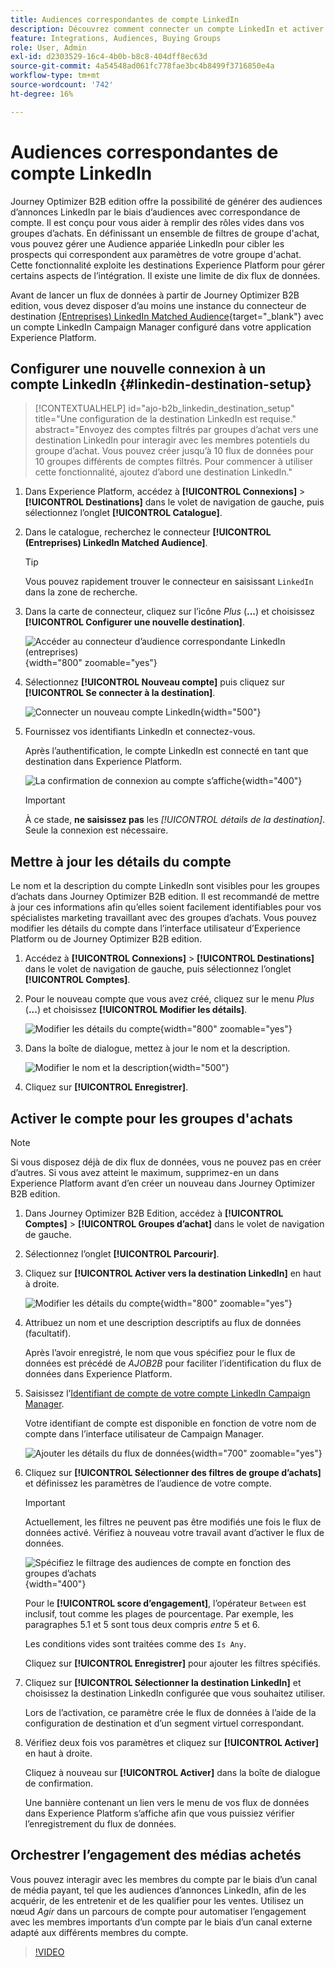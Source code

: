 ```yaml
---
title: Audiences correspondantes de compte LinkedIn
description: Découvrez comment connecter un compte LinkedIn et activer un flux de données pour les groupes d’achats.
feature: Integrations, Audiences, Buying Groups
role: User, Admin
exl-id: d2303529-16c4-4b0b-b8c8-404dff8ec63d
source-git-commit: 4a54548ad061fc778fae3bc4b8499f3716850e4a
workflow-type: tm+mt
source-wordcount: '742'
ht-degree: 16%

---
```


# Audiences correspondantes de compte LinkedIn

Journey Optimizer B2B edition offre la possibilité de générer des audiences d’annonces LinkedIn par le biais d’audiences avec correspondance de compte. Il est conçu pour vous aider à remplir des rôles vides dans vos groupes d’achats. En définissant un ensemble de filtres de groupe d&#39;achat, vous pouvez gérer une Audience appariée LinkedIn pour cibler les prospects qui correspondent aux paramètres de votre groupe d&#39;achat. Cette fonctionnalité exploite les destinations Experience Platform pour gérer certains aspects de l’intégration. Il existe une limite de dix flux de données.

Avant de lancer un flux de données à partir de Journey Optimizer B2B edition, vous devez disposer d’au moins une instance du connecteur de destination [(Entreprises) LinkedIn Matched Audience](https://experienceleague.adobe.com/fr/docs/experience-platform/destinations/catalog/social/linkedin#connect){target="_blank"} avec un compte LinkedIn Campaign Manager configuré dans votre application Experience Platform.

## Configurer une nouvelle connexion à un compte LinkedIn {#linkedin-destination-setup}

>[!CONTEXTUALHELP]
>id="ajo-b2b_linkedin_destination_setup"
>title="Une configuration de la destination LinkedIn est requise."
>abstract="Envoyez des comptes filtrés par groupes d’achat vers une destination LinkedIn pour interagir avec les membres potentiels du groupe d’achat. Vous pouvez créer jusqu’à 10 flux de données pour 10 groupes différents de comptes filtrés. Pour commencer à utiliser cette fonctionnalité, ajoutez d’abord une destination LinkedIn."

1. Dans Experience Platform, accédez à **[!UICONTROL Connexions]** > **[!UICONTROL Destinations]** dans le volet de navigation de gauche, puis sélectionnez l’onglet **[!UICONTROL Catalogue]**.

1. Dans le catalogue, recherchez le connecteur **[!UICONTROL (Entreprises) LinkedIn Matched Audience]**.

   >[!TIP]
   >
   >Vous pouvez rapidement trouver le connecteur en saisissant `LinkedIn` dans la zone de recherche.

1. Dans la carte de connecteur, cliquez sur l’icône _Plus_ (**...**) et choisissez **[!UICONTROL Configurer une nouvelle destination]**.

   ![Accéder au connecteur d’audience correspondante LinkedIn (entreprises)](./assets/aep-destinations-catalog-linkedin.png){width="800" zoomable="yes"}

1. Sélectionnez **[!UICONTROL Nouveau compte]** puis cliquez sur **[!UICONTROL Se connecter à la destination]**.

   ![Connecter un nouveau compte LinkedIn](./assets/aep-destinations-catalog-linkedin-new-account.png){width="500"}

1. Fournissez vos identifiants LinkedIn et connectez-vous.

   Après l’authentification, le compte LinkedIn est connecté en tant que destination dans Experience Platform.

   ![La confirmation de connexion au compte s’affiche](./assets/aep-destinations-catalog-linkedin-connected.png){width="400"}

   >[!IMPORTANT]
   >
   >À ce stade, **ne saisissez pas** les _[!UICONTROL détails de la destination]_. Seule la connexion est nécessaire.

## Mettre à jour les détails du compte

Le nom et la description du compte LinkedIn sont visibles pour les groupes d’achats dans Journey Optimizer B2B edition. Il est recommandé de mettre à jour ces informations afin qu’elles soient facilement identifiables pour vos spécialistes marketing travaillant avec des groupes d’achats. Vous pouvez modifier les détails du compte dans l’interface utilisateur d’Experience Platform ou de Journey Optimizer B2B edition.

1. Accédez à **[!UICONTROL Connexions]** > **[!UICONTROL Destinations]** dans le volet de navigation de gauche, puis sélectionnez l’onglet **[!UICONTROL Comptes]**.

1. Pour le nouveau compte que vous avez créé, cliquez sur le menu _Plus_ (**...**) et choisissez **[!UICONTROL Modifier les détails]**.

   ![Modifier les détails du compte](./assets/aep-destinations-accounts-edit-details.png){width="800" zoomable="yes"}

1. Dans la boîte de dialogue, mettez à jour le nom et la description.

   ![Modifier le nom et la description](./assets/destinations-linkedin-account-edit-details-dialog.png){width="500"}

1. Cliquez sur **[!UICONTROL Enregistrer]**.

## Activer le compte pour les groupes d&#39;achats

>[!NOTE]
>
>Si vous disposez déjà de dix flux de données, vous ne pouvez pas en créer d’autres. Si vous avez atteint le maximum, supprimez-en un dans Experience Platform avant d’en créer un nouveau dans Journey Optimizer B2B edition.

1. Dans Journey Optimizer B2B Edition, accédez à **[!UICONTROL Comptes]** > **[!UICONTROL Groupes d’achat]** dans le volet de navigation de gauche.

1. Sélectionnez l’onglet **[!UICONTROL Parcourir]**.

1. Cliquez sur **[!UICONTROL Activer vers la destination LinkedIn]** en haut à droite.

   ![Modifier les détails du compte](./assets/activate-linkedin-destination.png){width="800" zoomable="yes"}

1. Attribuez un nom et une description descriptifs au flux de données (facultatif).

   Après l’avoir enregistré, le nom que vous spécifiez pour le flux de données est précédé de _AJOB2B_ pour faciliter l’identification du flux de données dans Experience Platform.

1. Saisissez l’[Identifiant de compte de votre compte LinkedIn Campaign Manager](https://www.linkedin.com/help/lms/answer/a424270).

   Votre identifiant de compte est disponible en fonction de votre nom de compte dans l’interface utilisateur de Campaign Manager.

   ![Ajouter les détails du flux de données](./assets/destinations-linkedin-activate-details.png){width="700" zoomable="yes"}

1. Cliquez sur **[!UICONTROL Sélectionner des filtres de groupe d’achats]** et définissez les paramètres de l’audience de votre compte.

   >[!IMPORTANT]
   >
   >Actuellement, les filtres ne peuvent pas être modifiés une fois le flux de données activé. Vérifiez à nouveau votre travail avant d’activer le flux de données.

   ![Spécifiez le filtrage des audiences de compte en fonction des groupes d’achats](./assets/destinations-linkedin-activate-buying-group-filters.png){width="400"}

   Pour le **[!UICONTROL score d’engagement]**, l’opérateur `Between` est inclusif, tout comme les plages de pourcentage. Par exemple, les paragraphes 5.1 et 5 sont tous deux compris _entre_ 5 et 6.

   Les conditions vides sont traitées comme des `Is Any`.

   Cliquez sur **[!UICONTROL Enregistrer]** pour ajouter les filtres spécifiés.

1. Cliquez sur **[!UICONTROL Sélectionner la destination LinkedIn]** et choisissez la destination LinkedIn configurée que vous souhaitez utiliser.

   Lors de l’activation, ce paramètre crée le flux de données à l’aide de la configuration de destination et d’un segment virtuel correspondant.

1. Vérifiez deux fois vos paramètres et cliquez sur **[!UICONTROL Activer]** en haut à droite.

   Cliquez à nouveau sur **[!UICONTROL Activer]** dans la boîte de dialogue de confirmation.

   Une bannière contenant un lien vers le menu de vos flux de données dans Experience Platform s’affiche afin que vous puissiez vérifier l’enregistrement du flux de données.

## Orchestrer l’engagement des médias achetés

Vous pouvez interagir avec les membres du compte par le biais d’un canal de média payant, tel que les audiences d’annonces LinkedIn, afin de les acquérir, de les entretenir et de les qualifier pour les ventes. Utilisez un nœud _Agir_ dans un parcours de compte pour automatiser l’engagement avec les membres importants d’un compte par le biais d’un canal externe adapté aux différents membres du compte.

>[!VIDEO](https://video.tv.adobe.com/v/3448674/?learn=on&captions=fre_fr)